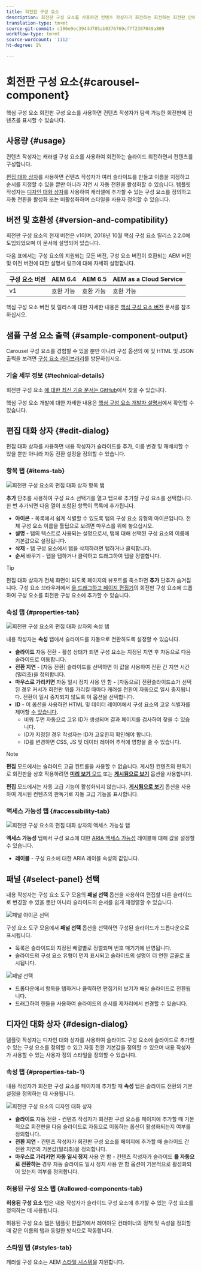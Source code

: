 ```yaml
---
title: 회전판 구성 요소
description: 회전판 구성 요소를 사용하면 컨텐츠 작성자가 회전하는 회전하는 회전판 안에 컨텐츠를 표시할 수 있습니다.
translation-type: tm+mt
source-git-commit: c186e9ec3944d785ab0376769cf7f2307049a809
workflow-type: tm+mt
source-wordcount: '1112'
ht-degree: 1%

---
```



# 회전판 구성 요소{#carousel-component}

핵심 구성 요소 회전판 구성 요소를 사용하면 컨텐츠 작성자가 탐색 가능한 회전판에 컨텐츠를 표시할 수 있습니다.

## 사용량 {#usage}

컨텐츠 작성자는 캐러셀 구성 요소를 사용하여 회전하는 슬라이드 회전하면서 컨텐츠를 구성합니다.

[편집 대화 상자](#edit-dialog)를 사용하면 컨텐츠 작성자가 여러 슬라이드를 만들고 이름을 지정하고 순서를 지정할 수 있을 뿐만 아니라 지연 시 자동 전환을 활성화할 수 있습니다. 템플릿 작성자는 [디자인 대화 상자](#design-dialog)를 사용하여 캐러셀에 추가할 수 있는 구성 요소를 정의하고 자동 전환을 활성화 또는 비활성화하며 스타일을 사용자 정의할 수 있습니다.

## 버전 및 호환성 {#version-and-compatibility}

회전판 구성 요소의 현재 버전은 v1이며, 2018년 10월 핵심 구성 요소 릴리스 2.2.0에 도입되었으며 이 문서에 설명되어 있습니다.

다음 표에서는 구성 요소의 지원되는 모든 버전, 구성 요소 버전이 호환되는 AEM 버전 및 이전 버전에 대한 설명서 링크에 대해 자세히 설명합니다.

| 구성 요소 버전 | AEM 6.4 | AEM 6.5 | AEM as a Cloud Service |
|--- |--- |--- |---|
| v1 | 호환 가능 | 호환 가능 | 호환 가능 |

핵심 구성 요소 버전 및 릴리스에 대한 자세한 내용은 [핵심 구성 요소 버전](/help/versions.md) 문서를 참조하십시오.

## 샘플 구성 요소 출력 {#sample-component-output}

Carousel 구성 요소를 경험할 수 있을 뿐만 아니라 구성 옵션의 예 및 HTML 및 JSON 출력을 보려면 [구성 요소 라이브러리](https://adobe.com/go/aem_cmp_library_carousel)를 방문하십시오.

### 기술 세부 정보 {#technical-details}

회전판 구성 요소 [에 대한 최신 기술 문서는 GitHub](https://adobe.com/go/aem_cmp_tech_carousel_v1)에서 찾을 수 있습니다.

핵심 구성 요소 개발에 대한 자세한 내용은 [핵심 구성 요소 개발자 설명서](/help/developing/overview.md)에서 확인할 수 있습니다.

## 편집 대화 상자 {#edit-dialog}

편집 대화 상자를 사용하면 내용 작성자가 슬라이드를 추가, 이름 변경 및 재배치할 수 있을 뿐만 아니라 자동 전환 설정을 정의할 수 있습니다.

### 항목 탭 {#items-tab}

![회전판 구성 요소의 편집 대화 상자 항목 탭](/help/assets/carousel-edit-items.png)

**추가** 단추를 사용하여 구성 요소 선택기를 열고 탭으로 추가할 구성 요소를 선택합니다. 한 번 추가되면 다음 열이 포함된 항목이 목록에 추가됩니다.

* **아이콘**  - 목록에서 쉽게 식별할 수 있도록 탭의 구성 요소 유형의 아이콘입니다. 전체 구성 요소 이름을 툴팁으로 보려면 마우스를 위에 놓으십시오.
* **설명**  - 탭의 텍스트로 사용되는 설명으로서, 탭에 대해 선택된 구성 요소의 이름에 기본값으로 설정됩니다.
* **삭제**  - 탭 구성 요소에서 탭을 삭제하려면 탭하거나 클릭합니다.
* **순서**  바꾸기 - 탭을 탭하거나 클릭하고 드래그하여 탭을 정렬합니다.

>[!TIP]
>
>편집 대화 상자가 전체 화면이 되도록 페이지의 뷰포트를 축소하면 **추가** 단추가 숨겨집니다. 구성 요소 브라우저에서 [을 드래그하고 페이지 편집기](https://docs.adobe.com/content/help/en/experience-manager-cloud-service/sites/authoring/fundamentals/editing-content.html#inserting-a-component-from-the-components-browser)의 회전판 구성 요소에 드롭하여 구성 요소를 회전판 구성 요소에 추가할 수 있습니다.

### 속성 탭 {#properties-tab}

![회전판 구성 요소의 편집 대화 상자의 속성 탭](/help/assets/carousel-edit-properties.png)

내용 작성자는 **속성** 탭에서 슬라이드를 자동으로 전환하도록 설정할 수 있습니다.

* **슬라이드**  자동 전환 - 활성 상태가 되면 구성 요소는 지정된 지연 후 자동으로 다음 슬라이드로 이동합니다.
* **전환 지연**  - [자동 전환] 슬라이드를 선택하면 이 값을 사용하여 전환 간 지연 시간(밀리초)을 정의합니다.
* **마우스로 가리키면**  자동 일시 정지 사용 안 함 **-** [자동으로] 전환슬라이드쇼가 선택된 경우 커서가 회전판 위를 가리킬 때마다 캐러셀 전환이 자동으로 일시 중지됩니다. 전환이 일시 중지되지 않도록 이 옵션을 선택합니다.
* **ID**  - 이 옵션을 사용하면 HTML 및 데이터 레이어에서 구성 요소의 고유 식별자를 제어할  [수 있습니다](/help/developing/data-layer/overview.md).
   * 비워 두면 자동으로 고유 ID가 생성되며 결과 페이지를 검사하여 찾을 수 있습니다.
   * ID가 지정된 경우 작성자는 ID가 고유한지 확인해야 합니다.
   * ID를 변경하면 CSS, JS 및 데이터 레이어 추적에 영향을 줄 수 있습니다.

>[!NOTE]
>
>**편집** 모드에서는 슬라이드 고급 컨트롤을 사용할 수 없습니다. 게시된 컨텐츠의 판독기로 회전판을 상호 작용하려면 [**미리 보기** 모드](https://docs.adobe.com/content/help/en/experience-manager-cloud-service/sites/authoring/fundamentals/editing-content.html#preview-mode) 또는 **[게시됨으로 보기](https://docs.adobe.com/content/help/en/experience-manager-cloud-service/sites/authoring/fundamentals/editing-content.html#view-as-published)** 옵션을 사용합니다.
>
>**편집** 모드에서는 자동 고급 기능이 활성화되지 않습니다. **[게시됨으로 보기](https://docs.adobe.com/content/help/en/experience-manager-cloud-service/sites/authoring/fundamentals/editing-content.html#view-as-published)** 옵션을 사용하여 게시된 컨텐츠의 판독기로 자동 고급 기능을 표시합니다.

### 액세스 가능성 탭 {#accessibility-tab}

![회전판 구성 요소의 편집 대화 상자의 액세스 가능성 탭](/help/assets/carousel-edit-accessibility.png)

**액세스 가능성** 탭에서 구성 요소에 대한 [ARIA 액세스 가능성](https://www.w3.org/WAI/standards-guidelines/aria/) 레이블에 대해 값을 설정할 수 있습니다.

* **레이블**  - 구성 요소에 대한 ARIA 레이블 속성의 값입니다.

## 패널 {#select-panel} 선택

내용 작성자는 구성 요소 도구 모음의 **패널 선택** 옵션을 사용하여 편집할 다른 슬라이드로 변경할 수 있을 뿐만 아니라 슬라이드의 순서를 쉽게 재정렬할 수 있습니다.

![패널 아이콘 선택](/help/assets/select-panel-icon.png)

구성 요소 도구 모음에서 **패널 선택** 옵션을 선택하면 구성된 슬라이드가 드롭다운으로 표시됩니다.

* 목록은 슬라이드의 지정된 배열별로 정렬되며 번호 매기기에 반영됩니다.
* 슬라이드의 구성 요소 유형이 먼저 표시되고 슬라이드의 설명이 더 연한 글꼴로 표시됩니다.

![패널 선택](/help/assets/select-panel-popover.png)

* 드롭다운에서 항목을 탭하거나 클릭하면 편집기의 보기가 해당 슬라이드로 전환됩니다.
* 드래그하여 핸들을 사용하여 슬라이드의 순서를 제자리에서 변경할 수 있습니다.

## 디자인 대화 상자 {#design-dialog}

템플릿 작성자는 디자인 대화 상자를 사용하여 슬라이드 구성 요소에 슬라이드로 추가할 수 있는 구성 요소를 정의할 수 있고 자동 전환 기본값을 정의할 수 있으며 내용 작성자가 사용할 수 있는 사용자 정의 스타일을 정의할 수 있습니다.

### 속성 탭 {#properties-tab-1}

내용 작성자가 회전판 구성 요소를 페이지에 추가할 때 **속성** 탭은 슬라이드 전환의 기본 설정을 정의하는 데 사용됩니다.

![회전판 구성 요소의 디자인 대화 상자](/help/assets/carousel-design.png)

* **슬라이드**  자동 전환 - 컨텐츠 작성자가 회전판 구성 요소를 페이지에 추가할 때 기본적으로 회전판을 다음 슬라이드로 자동으로 이동하는 옵션이 활성화되는지 여부를 정의합니다.
* **전환 지연**  - 컨텐츠 작성자가 회전판 구성 요소를 페이지에 추가할 때 슬라이드 간 전환 지연의 기본값(밀리초)을 정의합니다.
* **마우스로 가리키면 자동 일시 정지**  사용 안 함 - 컨텐츠 작성자가 슬라이드 **를 자동으로 전환하는** 경우 자동 슬라이드 일시 정지 사용 안 함 옵션이 기본적으로 활성화되어 있는지 여부를 정의합니다.

### 허용된 구성 요소 탭 {#allowed-components-tab}

**허용된 구성 요소** 탭은 내용 작성자가 슬라이드 구성 요소에 추가할 수 있는 구성 요소를 정의하는 데 사용됩니다.

허용된 구성 요소 탭은 템플릿 편집기에서 레이아웃 컨테이너의 정책 및 속성을 정의할 때 같은 이름의 탭과 동일한 방식으로 작동합니다.[](https://docs.adobe.com/content/help/en/experience-manager-cloud-service/sites/authoring/features/templates.html)

### 스타일 탭 {#styles-tab}

캐러셀 구성 요소는 AEM [스타일 시스템](/help/get-started/authoring.md#component-styling)을 지원합니다.
